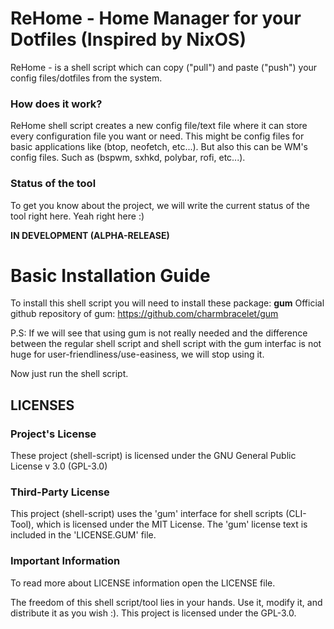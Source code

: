 # ReHome - Home Manager for your Dotfiles (Inspired by NixOS)

ReHome - is a shell script which can copy ("pull") and paste ("push") your config files/dotfiles from the system.

### How does it work?

ReHome shell script creates a new config file/text file where it can store every configuration file you want or need.
This might be config files for basic applications like (btop, neofetch, etc...). But also this can be WM's config files.
Such as (bspwm, sxhkd, polybar, rofi, etc...).

### Status of the tool

To get you know about the project, we will write the current status of the tool right here. Yeah right here :)

**IN DEVELOPMENT (ALPHA-RELEASE)**

# Basic Installation Guide

To install this shell script you will need to install these package:
**gum**
Official github repository of gum: https://github.com/charmbracelet/gum


P.S: If we will see that using gum is not really needed and the difference between the regular shell script and shell script with the gum interfac
is not huge for user-friendliness/use-easiness, we will stop using it.


Now just run the shell script.

## LICENSES

### Project's License
These project (shell-script) is licensed under the GNU General Public License v 3.0
(GPL-3.0)

### Third-Party License

This project (shell-script) uses the 'gum' interface for shell scripts (CLI-Tool), which is licensed under the MIT License.
The 'gum' license text is included in the 'LICENSE.GUM' file.

### Important Information

To read more about LICENSE information open the LICENSE file.


The freedom of this shell script/tool lies in your hands. Use it, modify it, and distribute it as you wish :). This project is licensed under the GPL-3.0.

